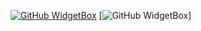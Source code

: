 [![GitHub WidgetBox](https://github-widgetbox.vercel.app/api/profile?username=frmonako&data=followers,repositories,stars,commits)](https://github.com/Jurredr/github-widgetbox)
[![GitHub WidgetBox](https://github-widgetbox.vercel.app/api/skills?languages=js,php,python,html,css,mysql,lua)]
